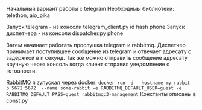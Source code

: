 Начальный вариант работы с telegram
Необходимы библиотеки: telethon, aio_pika

Запуск telegram - из консоли telegram_client.py id hash phone
Запуск диспетчера - из консоли dispatcher.py phone 

Затем начинает работать прослушка telegram и rabbitmq.
Диспетчер принимает поступившее сообщение из telegram и отвечает адресату с задержкой в n секунд.
Так же можно отправить сообщение адресату вручную через консоль когда клиент отправил уведомление о готовности.

RabbitMQ я зупускал через docker:
`docker run -d --hostname my-rabbit -p 5672:5672  --name some-rabbit -e RABBITMQ_DEFAULT_USER=guest -e RABBITMQ_DEFAULT_PASS=guest rabbitmq:3-management`
Константы описаны в const.py
